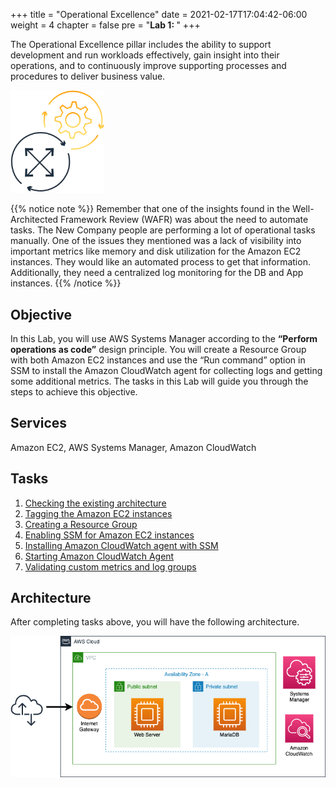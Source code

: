 +++
title = "Operational Excellence"
date = 2021-02-17T17:04:42-06:00
weight = 4
chapter = false
pre = "<b>Lab 1:  </b>"
+++

The Operational Excellence pillar includes the ability to support development and run workloads effectively, gain insight into their operations, and to continuously improve supporting processes and procedures to deliver business value. 

<img src="images/operational-ex.png" alt="drawing" width="150"/>

{{% notice note %}}
Remember that one of the insights found in the Well-Architected Framework Review (WAFR) was about the need to automate tasks. The New Company people are performing a lot of operational tasks manually. One of the issues they mentioned was a lack of visibility into important metrics like memory and disk utilization for the Amazon EC2 instances. They would like an automated process to get that information. Additionally, they need a centralized log monitoring for the DB and App instances. 
{{% /notice %}}

## Objective

In this Lab, you will use AWS Systems Manager according to the **“Perform operations as code”** design principle. You will create a Resource Group with both Amazon EC2 instances and use the “Run command” option in SSM to install the Amazon CloudWatch agent for collecting logs and getting some additional metrics. The tasks in this Lab will guide you through the steps to achieve this objective.

## Services

Amazon EC2, AWS Systems Manager, Amazon CloudWatch

## Tasks

1. [Checking the existing architecture](https://main.d2azidedm760yt.amplifyapp.com/work2/task-1/)
1. [Tagging the Amazon EC2 instances](https://main.d2azidedm760yt.amplifyapp.com/work2/task-2/)
1. [Creating a Resource Group](https://main.d2azidedm760yt.amplifyapp.com/work2/task-3/)
1. [Enabling SSM for Amazon EC2 instances](https://main.d2azidedm760yt.amplifyapp.com/work2/task-4/)
1. [Installing Amazon CloudWatch agent with SSM](http://localhost:8080/work2/task-5/)
1. [Starting Amazon CloudWatch Agent](https://main.d2azidedm760yt.amplifyapp.com/work2/task-6/)
1. [Validating custom metrics and log groups](https://main.d2azidedm760yt.amplifyapp.com/work2/task-7/)

## Architecture

After completing tasks above, you will have the following architecture. 

<img src="images/Lab1.png" alt="drawing" width="1000"/>


